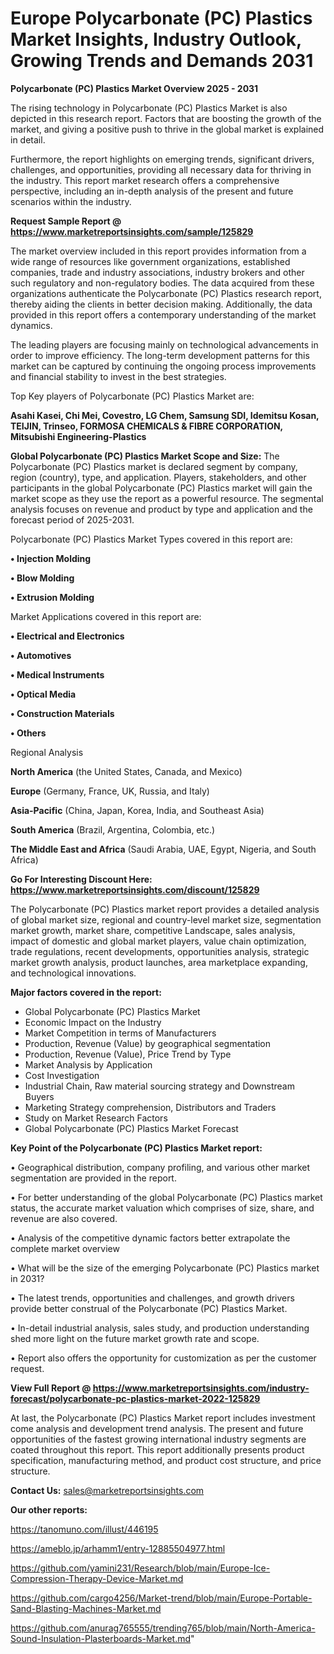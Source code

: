 # Europe Polycarbonate (PC) Plastics Market Insights, Industry Outlook, Growing Trends and Demands 2031

<Strong> Polycarbonate (PC) Plastics Market Overview 2025 - 2031</strong>

The rising technology in Polycarbonate (PC) Plastics Market is also depicted in this research report. Factors that are boosting the growth of the market, and giving a positive push to thrive in the global market is explained in detail.

Furthermore, the report highlights on emerging trends, significant drivers, challenges, and opportunities, providing all necessary data for thriving in the industry. This report market research offers a comprehensive perspective, including an in-depth analysis of the present and future scenarios within the industry.

<strong>Request Sample Report @ <a href=https://www.marketreportsinsights.com/sample/125829>https://www.marketreportsinsights.com/sample/125829</a></strong>

The market overview included in this report provides information from a wide range of resources like government organizations, established companies, trade and industry associations, industry brokers and other such regulatory and non-regulatory bodies. The data acquired from these organizations authenticate the Polycarbonate (PC) Plastics research report, thereby aiding the clients in better decision making. Additionally, the data provided in this report offers a contemporary understanding of the market dynamics.

The leading players are focusing mainly on technological advancements in order to improve efficiency. The long-term development patterns for this market can be captured by continuing the ongoing process improvements and financial stability to invest in the best strategies.

Top Key players of Polycarbonate (PC) Plastics Market are:

<strong>Asahi Kasei, Chi Mei, Covestro, LG Chem, Samsung SDI, Idemitsu Kosan, TEIJIN, Trinseo, FORMOSA CHEMICALS & FIBRE CORPORATION, Mitsubishi Engineering-Plastics</strong>

<strong><b>Global Polycarbonate (PC) Plastics Market Scope and Size:</b></strong>
The Polycarbonate (PC) Plastics market is declared segment by company, region (country), type, and application. Players, stakeholders, and other participants in the global Polycarbonate (PC) Plastics market will gain the market scope as they use the report as a powerful resource. The segmental analysis focuses on revenue and product by type and application and the forecast period of 2025-2031.

Polycarbonate (PC) Plastics Market Types covered in this report are:

<strong>• Injection Molding

• Blow Molding

• Extrusion Molding</strong>

Market Applications covered in this report are:

<strong>• Electrical and Electronics

• Automotives

• Medical Instruments

• Optical Media

• Construction Materials

• Others</strong> 

Regional Analysis

<strong>North America</strong> (the United States, Canada, and Mexico)

<strong>Europe</strong> (Germany, France, UK, Russia, and Italy)

<strong>Asia-Pacific</strong> (China, Japan, Korea, India, and Southeast Asia)

<strong>South America</strong> (Brazil, Argentina, Colombia, etc.)

<strong>The Middle East and Africa</strong> (Saudi Arabia, UAE, Egypt, Nigeria, and South Africa)

<strong>Go For Interesting Discount Here: <a href=https://www.marketreportsinsights.com/discount/125829>https://www.marketreportsinsights.com/discount/125829</a></strong>

The Polycarbonate (PC) Plastics market report provides a detailed analysis of global market size, regional and country-level market size, segmentation market growth, market share, competitive Landscape, sales analysis, impact of domestic and global market players, value chain optimization, trade regulations, recent developments, opportunities analysis, strategic market growth analysis, product launches, area marketplace expanding, and technological innovations.

<strong><b>Major factors covered in the report:</b></strong>
<ul>
  <li>Global Polycarbonate (PC) Plastics Market </li>
  <li>Economic Impact on the Industry</li>
  <li>Market Competition in terms of Manufacturers</li>
  <li>Production, Revenue (Value) by geographical segmentation</li>
  <li>Production, Revenue (Value), Price Trend by Type</li>
  <li>Market Analysis by Application</li>
  <li>Cost Investigation</li>
  <li>Industrial Chain, Raw material sourcing strategy and Downstream Buyers</li>
  <li>Marketing Strategy comprehension, Distributors and Traders</li>
  <li>Study on Market Research Factors</li>
  <li>Global Polycarbonate (PC) Plastics Market Forecast</li>
</ul>

<strong><b>Key Point of the Polycarbonate (PC) Plastics Market report:</b></strong>

• Geographical distribution, company profiling, and various other market segmentation are provided in the report.

• For better understanding of the global Polycarbonate (PC) Plastics market status, the accurate market valuation which comprises of size, share, and revenue are also covered.

• Analysis of the competitive dynamic factors better extrapolate the complete market overview

• What will be the size of the emerging Polycarbonate (PC) Plastics market in 2031?

• The latest trends, opportunities and challenges, and growth drivers provide better construal of the Polycarbonate (PC) Plastics Market.

• In-detail industrial analysis, sales study, and production understanding shed more light on the future market growth rate and scope.

• Report also offers the opportunity for customization as per the customer request.

<strong><b>View Full Report @ <a href=https://www.marketreportsinsights.com/industry-forecast/polycarbonate-pc-plastics-market-2022-125829>https://www.marketreportsinsights.com/industry-forecast/polycarbonate-pc-plastics-market-2022-125829</a></b></strong>


At last, the Polycarbonate (PC) Plastics Market report includes investment come analysis and development trend analysis. The present and future opportunities of the fastest growing international industry segments are coated throughout this report. This report additionally presents product specification, manufacturing method, and product cost structure, and price structure.

<strong>Contact Us:</strong>
sales@marketreportsinsights.com

<strong>Our other reports:</strong>

<a href=https://tanomuno.com/illust/446195>https://tanomuno.com/illust/446195</a>

<a href=https://ameblo.jp/arhamm1/entry-12885504977.html>https://ameblo.jp/arhamm1/entry-12885504977.html</a>

<a href=https://github.com/yamini231/Research/blob/main/Europe-Ice-Compression-Therapy-Device-Market.md>https://github.com/yamini231/Research/blob/main/Europe-Ice-Compression-Therapy-Device-Market.md</a>

<a href=https://github.com/cargo4256/Market-trend/blob/main/Europe-Portable-Sand-Blasting-Machines-Market.md>https://github.com/cargo4256/Market-trend/blob/main/Europe-Portable-Sand-Blasting-Machines-Market.md</a>

<a href=https://github.com/anurag765555/trending765/blob/main/North-America-Sound-Insulation-Plasterboards-Market.md>https://github.com/anurag765555/trending765/blob/main/North-America-Sound-Insulation-Plasterboards-Market.md</a>"

